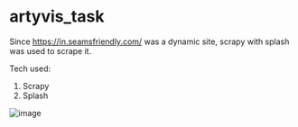 # artyvis_task

Since https://in.seamsfriendly.com/ was a dynamic site, scrapy with splash was used to scrape it.

Tech used:
1. Scrapy
2. Splash

![image](https://user-images.githubusercontent.com/74790729/159967125-8a573bee-70ee-48f0-8a7d-0b79738bca22.png)
